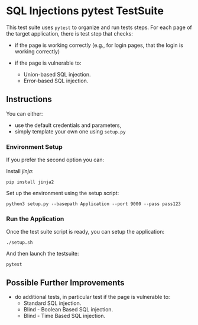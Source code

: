 # SQL Injections pytest TestSuite
This test suite uses ```pytest``` to organize and run tests steps.
For each page of the target application, there is test step that checks:

- if the page is working correctly (e.g., for login pages, that the login is working correctly)

- if the page is vulnerable to: 
    - Union-based SQL injection.
    - Error-based SQL injection.

## Instructions

You can either:
- use the default credentials and parameters,
- simply template your own one using ```setup.py```

### Environment Setup

If you prefer the second option you can:

Install *jinja*:
```
pip install jinja2
```

Set up the environment using the setup script:
```
python3 setup.py --basepath Application --port 9000 --pass pass123
```

### Run the Application

Once the test suite script is ready, you can setup the application:
```
./setup.sh
```

And then launch the testsuite:
```
pytest
```


## Possible Further Improvements
- do additional tests, in particular test if the page is vulnerable to: 
    - Standard SQL injection.
    - Blind - Boolean Based SQL injection.
    - Blind - Time Based SQL injection.